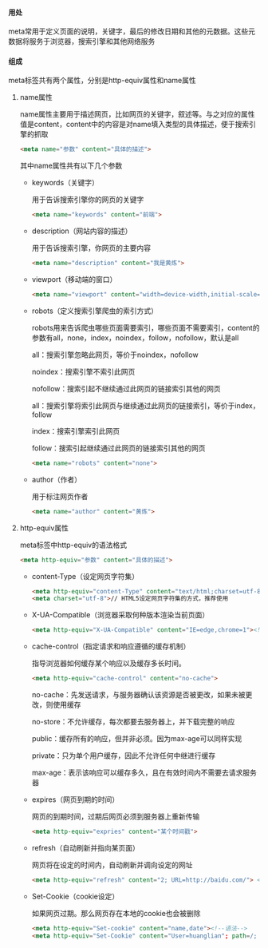 #### 用处

<P>meta常用于定义页面的说明，关键字，最后的修改日期和其他的元数据。这些元数据将服务于浏览器，搜索引擎和其他网络服务</p>

#### 组成

<p>meta标签共有两个属性，分别是http-equiv属性和name属性</p>

1. name属性

    <p>name属性主要用于描述网页，比如网页的关键字，叙述等。与之对应的属性值是content，content中的内容是对name填入类型的具体描述，便于搜索引擎的抓取</p>

    ```html
    <meta name="参数" content="具体的描述">
    ```

    其中name属性共有以下几个参数

    * keywords（关键字）

        用于告诉搜索引擎你的网页的关键字

        ```html
        <meta name="keywords" content="前端">
        ```

    * description（网站内容的描述）

        用于告诉搜索引擎，你网页的主要内容

        ```html
        <meta name="description" content="我是黄炼">
        ```

    * viewport（移动端的窗口）

        ```html
        <meta name="viewport" content="width=device-width,initial-scale=1">
        ```

    * robots（定义搜索引擎爬虫的索引方式）

        robots用来告诉爬虫哪些页面需要索引，哪些页面不需要索引，content的参数有all，none，index，noindex，follow，nofollow，默认是all

        all：搜索引擎忽略此网页，等价于noindex，nofollow

        noindex：搜索引擎不索引此网页

        nofollow：搜索引起不继续通过此网页的链接索引其他的网页

        all：搜索引擎将索引此网页与继续通过此网页的链接索引，等价于index，follow

        index：搜索引擎索引此网页

        follow：搜索引起继续通过此网页的链接索引其他的网页

        ```html
        <meta name="robots" content="none">
        ```

    * author（作者）

        用于标注网页作者

        ```html
        <meta name="author" content="黄炼">
        ```

2. http-equiv属性

    meta标签中http-equiv的语法格式

    ```html
    <meta http-equiv="参数" content="具体的描述">
    ```

    * content-Type（设定网页字符集）

        ```html
        <meta http-equiv="content-Type" content="text/html;charset=utf-8">// 不推荐使用
        <meta charset="utf-8">// HTML5设定网页字符集的方式，推荐使用
        ```

    * X-UA-Compatible（浏览器采取何种版本渲染当前页面）

        ```html
        <meta http-equiv="X-UA-Compatible" content="IE=edge,chrome=1"><!--指定IE和Chrome使用最新版本的浏览器渲染当前页面-->
        ```

    * cache-control（指定请求和响应遵循的缓存机制）

        指导浏览器如何缓存某个响应以及缓存多长时间。

        ```html
        <meta http-equiv="cache-control" content="no-cache">
        ```

        no-cache：先发送请求，与服务器确认该资源是否被更改，如果未被更改，则使用缓存

        no-store：不允许缓存，每次都要去服务器上，并下载完整的响应

        public：缓存所有的响应，但并非必须。因为max-age可以同样实现

        private：只为单个用户缓存，因此不允许任何中继进行缓存

        max-age：表示该响应可以缓存多久，且在有效时间内不需要去请求服务器

    * expires（网页到期的时间）

        网页的到期时间，过期后网页必须到服务器上重新传输

        ```html
        <meta http-equiv="expries" content="某个时间戳">
        ```

    * refresh（自动刷新并指向某页面）

        网页将在设定的时间内，自动刷新并调向设定的网址

        ```html
        <meta http-equiv="refresh" content="2; URL=http://baidu.com/"> <!--两秒后调整到百度-->
        ```

    * Set-Cookie（cookie设定）

        如果网页过期。那么网页存在本地的cookie也会被删除

        ```html
        <meta http-equiv="Set-cookie" content="name,date"><!--语法-->
        <meta http-equiv="Set-Cookie" content="User=huanglian"; path=/; expires=时间戳><!--实例-->
        ```

        